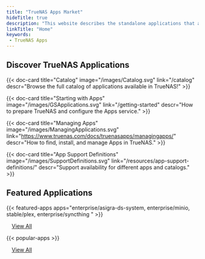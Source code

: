 ```yaml
---
title: "TrueNAS Apps Market"
hideTitle: true
description: "This website describes the standalone applications that are available to deploy within TrueNAS for an enhanced user experience and functionality."
linkTitle: "Home"
keywords:
 - TrueNAS Apps
---
```


## Discover TrueNAS Applications

<div class="docs-sections" id="homepage-links">

{{< doc-card title="Catalog" image="/images/Catalog.svg" link="/catalog"
descr="Browse the full catalog of applications available in TrueNAS!" >}}

{{< doc-card title="Starting with Apps" image="/images/GSApplications.svg" link="/getting-started"
descr="How to prepare TrueNAS and configure the Apps service." >}}

{{< doc-card title="Managing Apps" image="/images/ManagingApplications.svg" link="https://www.truenas.com/docs/truenasapps/managingapps/"
descr="How to find, install, and manage Apps in TrueNAS." >}}

{{< doc-card title="App Support Definitions" image="/images/SupportDefinitions.svg" link="/resources/app-support-definitions/"
descr="Support availability for different apps and catalogs." >}}

</div>

## Featured Applications

{{< featured-apps apps="enterprise/asigra-ds-system, enterprise/minio, stable/plex, enterprise/syncthing " >}}

&emsp;[View All](/catalog)

{{< popular-apps >}}

&emsp;[View All](/catalog)
